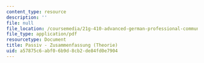 ```yaml
---
content_type: resource
description: ''
file: null
file_location: /coursemedia/21g-410-advanced-german-professional-communication-spring-2017/a57875c6abf06b9d8cb2de84fd0e7904_21G_410s17_W06_M15.pdf
file_type: application/pdf
resourcetype: Document
title: Passiv - Zusammenfassung (Theorie)
uid: a57875c6-abf0-6b9d-8cb2-de84fd0e7904
---
```

